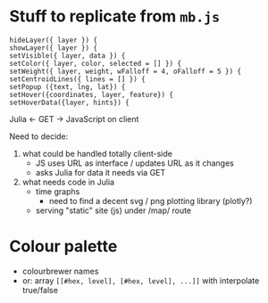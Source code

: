 # Stuff to replicate from `mb.js`

```
hideLayer({ layer }) {
showLayer({ layer }) {
setVisible({ layer, data }) {
setColor({ layer, color, selected = [] }) {
setWeight({ layer, weight, wFalloff = 4, oFalloff = 5 }) {
setCentroidLines({ lines = [] }) {
setPopup ({text, lng, lat}) {
setHover({coordinates, layer, feature}) {
setHoverData({layer, hints}) {
```

Julia <- GET -> JavaScript on client

Need to decide:
1. what could be handled totally client-side
    - JS uses URL as interface / updates URL as it changes
    - asks Julia for data it needs via GET
2. what needs code in Julia
    - time graphs
        - need to find a decent svg / png plotting library (plotly?)
    - serving "static" site (js) under /map/ route

# Colour palette

- colourbrewer names
- or: array `[[#hex, level], [#hex, level], ...]]` with interpolate true/false
